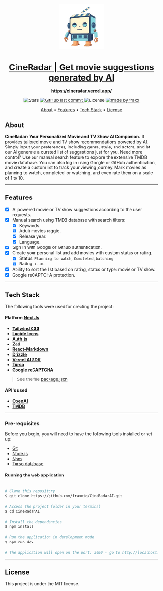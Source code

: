 <p align="center">
<img alt="project" title="#About" width="150px" src="./public/CineRadarLogo.png" />
</p>
<h1 align="center">
  <a href="https://mocksocial.vercel.app/"> CineRadar | Get movie suggestions generated by AI</a>
</h1>

<p align="center"> 
  <a href="https://mocksocial.vercel.app/"><b>https://cineradar.vercel.app/</b></a>
</p>

<p align="center">

  <img alt="Stars" src="https://img.shields.io/github/stars/fraxxio/CineRadarAI?style=social">
  
  <a href="https://github.com/fraxxio/CineRadarAI.git">
    <img alt="GitHub last commit" src="https://img.shields.io/github/last-commit/fraxxio/CineRadarAI">
  </a>
    
  <img alt="License" src="https://img.shields.io/badge/license-MIT-brightgreen">

  <a href="https://github.com/fraxxio/">
    <img alt="made by fraxx" src="https://img.shields.io/badge/Made_By-fraxx-blue">
  </a>
</p>

<p align="center">
 <a href="#about">About</a> •
 <a href="#features">Features</a> •
 <a href="#tech-stack">Tech Stack</a> •  
 <a href="#license">License</a>
</p>

## About

**CineRadar: Your Personalized Movie and TV Show AI Companion.**
It provides tailored movie and TV show recommendations powered by AI. Simply input your preferences, including genre, style, and actors, and let our AI generate a curated list of suggestions just for you. Need more control? Use our manual search feature to explore the extensive TMDB movie database. You can also log in using Google or GitHub authentication, and create a custom list to track your viewing journey. Mark movies as planning to watch, completed, or watching, and even rate them on a scale of 1 to 10.

---

## Features

- [x] AI powered movie or TV show suggestions according to the user requests.
- [x] Manual search using TMDB database with search filters:
  - [x] Keywords.
  - [x] Adult movies toggle.
  - [x] Release year.
  - [x] Language.
- [x] Sign In with Google or Github authentication.
- [x] Create your personal list and add movies with custom status or rating.
  - [x] Status: `Planning to watch`, `Completed`, `Watching`.
  - [x] Rating: `1-10`.
- [x] Ability to sort the list based on rating, status or type: movie or TV show.
- [x] Google reCAPTCHA protection.

---

## Tech Stack

The following tools were used for creating the project:

#### **Platform** [Next Js](https://nextjs.org/)

- **[Tailwind CSS](https://tailwindcss.com/)**
- **[Lucide Icons](https://lucide.dev/icons/)**
- **[Auth.js](https://authjs.dev/)**
- **[Zod](https://zod.dev/)**
- **[React-Markdown](https://remarkjs.github.io/react-markdown/)**
- **[Drizzle](https://orm.drizzle.team/)**
- **[Vercel AI SDK](https://sdk.vercel.ai/)**
- **[Turso](https://turso.tech/)**
- **[Google reCAPTCHA](https://www.google.com/recaptcha/about/)**

> See the file [package.json](https://github.com/fraxxio/CineRadarAI/blob/main/package.json)

#### API's used

- **[OpenAI](https://openai.com/)**
- **[TMDB](https://www.themoviedb.org/)**

---

### Pre-requisites

Before you begin, you will need to have the following tools installed or set up:

- [Git](https://git-scm.com)
- [Node.js](https://nodejs.org/en/)
- [Npm](https://www.npmjs.com/)
- [Turso database](https://turso.tech/)

#### Running the web application

```bash

# Clone this repository
$ git clone https://github.com/fraxxio/CineRadarAI.git

# Access the project folder in your terminal
$ cd CineRadarAI

# Install the dependencies
$ npm install

# Run the application in development mode
$ npm run dev

# The application will open on the port: 3000 - go to http://localhost:3000

```

---

## License

This project is under the MIT license.
